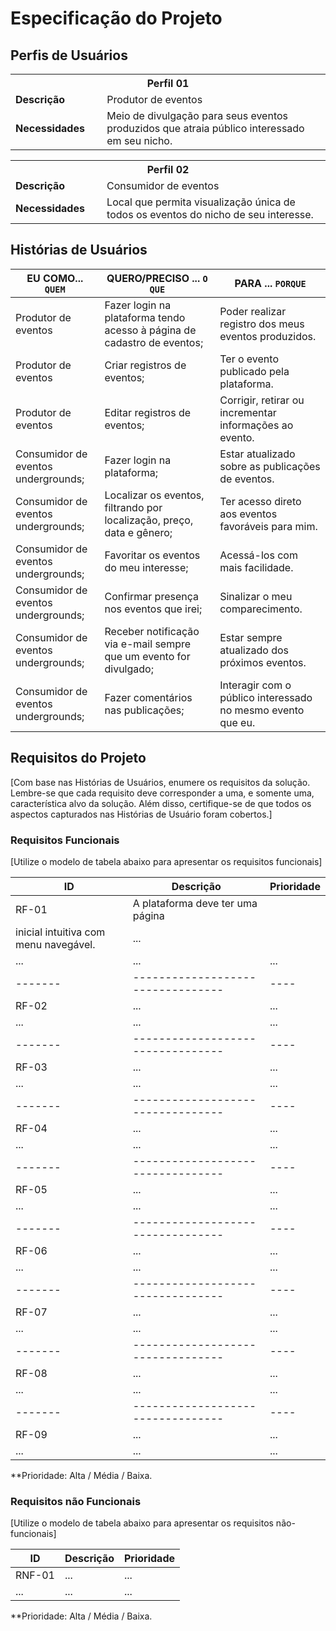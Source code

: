 # Especificação do Projeto

## Perfis de Usuários

<table>
<tbody>
<tr align=center>
<th colspan="2">Perfil 01 </th>
</tr>
<tr>
<td width="150px"><b>Descrição</b></td>
<td width="600px">Produtor de eventos</td>
</tr>
<tr>
<td><b>Necessidades</b></td>
<td>Meio de divulgação para seus eventos produzidos que atraia público interessado em seu nicho. </td>
</tr>
</tbody>
</table>
<table>
<tbody>
<tr align=center>
<th colspan="2">Perfil 02 </th>
</tr>
<tr>
<td width="150px"><b>Descrição</b></td>
<td width="600px">Consumidor de eventos</td>
</tr>
<tr>
<td><b>Necessidades</b></td>
<td>Local que permita visualização única de todos os eventos do nicho de seu interesse.  </td>
</tr>
</tbody>
</table>


## Histórias de Usuários

|EU COMO... `QUEM`   | QUERO/PRECISO ... `O QUE` |PARA ... `PORQUE`                 |
|--------------------|---------------------------|----------------------------------|
| Produtor de eventos                | Fazer login na plataforma tendo acesso à página de cadastro de eventos;                       | Poder realizar registro dos meus eventos produzidos.                            |
|  Produtor de eventos                | Criar registros de eventos;                       | Ter o evento publicado pela plataforma.                              |
| Produtor de eventos                | Editar registros de eventos;                       | Corrigir, retirar ou incrementar informações ao evento.                            |
|  Consumidor de eventos undergrounds;                | Fazer login na plataforma;                       | Estar atualizado sobre as publicações de eventos.                              |
|  Consumidor de eventos undergrounds;                | Localizar os eventos, filtrando por localização, preço, data e gênero;                      | Ter acesso direto aos eventos favoráveis para mim.                              |
|  Consumidor de eventos undergrounds;                | Favoritar os eventos do meu interesse;                      | Acessá-los com mais facilidade.                              |
|  Consumidor de eventos undergrounds;                | Confirmar presença nos eventos que irei;                      | Sinalizar o meu comparecimento.                              |
|  Consumidor de eventos undergrounds;                | Receber notificação via e-mail sempre que um evento for divulgado;                      | Estar sempre atualizado dos próximos eventos.                            |
|  Consumidor de eventos undergrounds;                | Fazer comentários nas publicações;                     | Interagir com o público interessado no mesmo evento que eu.                            |

## Requisitos do Projeto

[Com base nas Histórias de Usuários, enumere os requisitos da solução. Lembre-se que cada requisito deve corresponder a uma, e somente uma, característica alvo da solução. Além disso, certifique-se de que todos os aspectos capturados nas Histórias de Usuário foram cobertos.]

### Requisitos Funcionais

[Utilize o modelo de tabela abaixo para apresentar os requisitos funcionais]

|ID    | Descrição                | Prioridade |
|-------|---------------------------------|----|
| RF-01 | A plataforma deve ter uma página 
          inicial intuitiva com menu navegável.                   | ...   | 
|  ...  |  ...                    | ...   |
|-------|---------------------------------|----|
| RF-02 |  ...                    | ...   | 
|  ...  |  ...                    | ...   |
|-------|---------------------------------|----|
| RF-03 |  ...                    | ...   | 
|  ...  |  ...                    | ...   |
|-------|---------------------------------|----|
| RF-04 |  ...                    | ...   | 
|  ...  |  ...                    | ...   |
|-------|---------------------------------|----|
| RF-05 |  ...                    | ...   | 
|  ...  |  ...                    | ...   |
|-------|---------------------------------|----|
| RF-06 |  ...                    | ...   | 
|  ...  |  ...                    | ...   |
|-------|---------------------------------|----|
| RF-07 |  ...                    | ...   | 
|  ...  |  ...                    | ...   |
|-------|---------------------------------|----|
| RF-08 |  ...                    | ...   | 
|  ...  |  ...                    | ...   |
|-------|---------------------------------|----|
| RF-09 |  ...                    | ...   | 
|  ...  |  ...                    | ...   |

**Prioridade: Alta / Média / Baixa. 

### Requisitos não Funcionais

[Utilize o modelo de tabela abaixo para apresentar os requisitos não-funcionais]

|ID      | Descrição               |Prioridade |
|--------|-------------------------|----|
| RNF-01 |  ...                    | ...   | 
| ...    |  ...                    | ...   | 

**Prioridade: Alta / Média / Baixa. 

